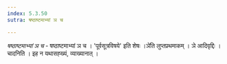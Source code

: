 ```yaml
---
index: 5.3.50
sutra: षष्ठाष्टमाभ्यां ञ च

---
```

_षष्ठाष्टमाभ्यां ञ च_ - षष्ठाष्टमाभ्यां ञ च । 'पूर्वसूत्रविषये' इति शेषः ।ञे॑ति लुप्तप्रथमाकम् । ञे आदिवृद्दिः । चादनिति । इह न यथासह्ख्यं, व्याख्यानात् ।